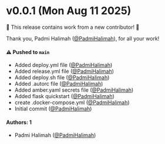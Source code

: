 # v0.0.1 (Mon Aug 11 2025)

:tada: This release contains work from a new contributor! :tada:

Thank you, Padmi Halimah ([@PadmiHalimah](https://github.com/PadmiHalimah)), for all your work!

#### ⚠️ Pushed to `main`

- Added deploy.yml file ([@PadmiHalimah](https://github.com/PadmiHalimah))
- Added release.yml file ([@PadmiHalimah](https://github.com/PadmiHalimah))
- Added deploy.sh file ([@PadmiHalimah](https://github.com/PadmiHalimah))
- Added .autorc file ([@PadmiHalimah](https://github.com/PadmiHalimah))
- Added amber.yaml secrets file ([@PadmiHalimah](https://github.com/PadmiHalimah))
- Added flask quickstart ([@PadmiHalimah](https://github.com/PadmiHalimah))
- create .docker-compose.yml ([@PadmiHalimah](https://github.com/PadmiHalimah))
- Initial commit ([@PadmiHalimah](https://github.com/PadmiHalimah))

#### Authors: 1

- Padmi Halimah ([@PadmiHalimah](https://github.com/PadmiHalimah))
